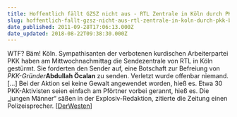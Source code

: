 ```yaml
---
title: Hoffentlich fällt GZSZ nicht aus - RTL Zentrale in Köln durch PKK besetzt
slug: hoffentlich-fallt-gzsz-nicht-aus-rtl-zentrale-in-koln-durch-pkk-besetzt
date_published: 2011-09-28T17:06:13.000Z
date_updated: 2018-08-22T09:38:30.000Z
---
```


WTF? Bäm! Köln. Sympathisanten der verbotenen kurdischen Arbeiterpartei PKK haben am Mittwochnachmittag die Sendezentrale von RTL in Köln gestürmt. Sie forderten den Sender auf, eine Botschaft zur Befreiung von *PKK-Gründer***Abdullah Öcalan** zu senden. Verletzt wurde offenbar niemand. [...] Bei der Aktion sei keine Gewalt angewendet worden, hieß es. Etwa 30 PKK-Aktivisten seien einfach am Pförtner vorbei gerannt, hieß es. Die „jungen Männer“ säßen in der Explosiv-Redaktion, zitierte die Zeitung einen Polizeisprecher. [[DerWesten](http://www.derwesten.de/nachrichten/im-westen/Anhaenger-der-verbotenen-PKK-dringen-in-RTL-Sendezentrale-ein-id5110635.html)]
